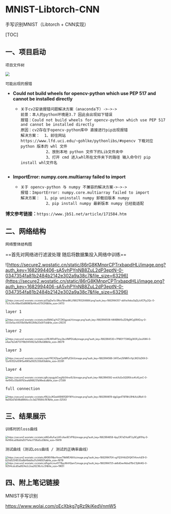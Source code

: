 # MNIST-Libtorch-CNN
手写识别MNIST（Libtorch + CNN实现）

[TOC]



## 一、项目启动

```
项目文件树
```

<img src="https://common-1316603156.cos.ap-shanghai.myqcloud.com/public/image-20230502101523577.png" style="zoom:80%;" />

```
可能出现的报错
```

- **Could not build wheels for opencv-python which use PEP 517 and cannot be installed directly**

  - ```
    关于cv2安装报错问题解决方案（anaconda下）->->->
    前景：本人的python环境是3.7 因此会出现如下错误
    报错：Could not build wheels for opencv-python which use PEP 517 and cannot be installed directly
    原因：cv2存在于opencv-python库中 直接进行pip出现报错
    解决方案：  1、前往网站 https://www.lfd.uci.edu/~gohlke/pythonlibs/#opencv 下载对应 python 版本的 whl 文件
               2、放到本地 python 文件下的Lib文件夹中
               3、打开 cmd 进入whl所在文件夹下的路径 输入命令行 pip install whl文件名
               
    ```

- **ImportError: numpy.core.multiarray failed to import**

  - ```
    关于 opencv-python 与 numpy 不兼容的解决方案->->->
    报错：ImportError: numpy.core.multiarray failed to import
    解决方案：  1、pip uninstall numpy 卸载旧版本 numpy
               2、pip install numpy 最新版本 numpy 已经能适配
    ```

**博文参考链接：**```https://www.jb51.net/article/171584.htm```



## 二、网络结构

```
网络整体结构图
```

==首先对网络进行滤波处理 随后将数据集投入网络中训练==

![https://secure2.wostatic.cn/static/86rG8KMnprCPTrxbapdHLj/image.png?auth_key=1682994406-sA5vhPYnNB8ZuL2dP3eptN-0-0347354fa81b2484b2142e302a9a38c7&file_size=63296](https://secure2.wostatic.cn/static/86rG8KMnprCPTrxbapdHLj/image.png?auth_key=1682994406-sA5vhPYnNB8ZuL2dP3eptN-0-0347354fa81b2484b2142e302a9a38c7&file_size=63296)

<img src="https://secure2.wostatic.cn/static/pS1jqDw1cr3Nxz1bhwi8KJ/1682765284884.png?auth_key=1682994357-ddVwXebuGqDjJxXCPjy2Qc-0-71c1c34c49be50d96965b44ce570f2f6&file_size=34113" alt="https://secure2.wostatic.cn/static/pS1jqDw1cr3Nxz1bhwi8KJ/1682765284884.png?auth_key=1682994357-ddVwXebuGqDjJxXCPjy2Qc-0-71c1c34c49be50d96965b44ce570f2f6&file_size=34113" style="zoom:50%;" />

```
layer 1
```

<img src="https://secure2.wostatic.cn/static/esEBiNCqjYtZTZK5gjzwLH/image.png?auth_key=1682994506-hW4BNA5oZD9g9fCg5RADoy-0-3333e5ac44310b59af80284b20d3f7cb&file_size=29235" alt="https://secure2.wostatic.cn/static/esEBiNCqjYtZTZK5gjzwLH/image.png?auth_key=1682994506-hW4BNA5oZD9g9fCg5RADoy-0-3333e5ac44310b59af80284b20d3f7cb&file_size=29235" style="zoom:50%;" />

```
layer 2
```

<img src="https://secure2.wostatic.cn/static/uVRLWFb9Tbny2buVMPDUdb/image.png?auth_key=1682994530-r7PM3YTSWQg383Fy2esXW4-0-e4ae7b2e67137f8b5f414923a509a1d6&file_size=36079" alt="https://secure2.wostatic.cn/static/uVRLWFb9Tbny2buVMPDUdb/image.png?auth_key=1682994530-r7PM3YTSWQg383Fy2esXW4-0-e4ae7b2e67137f8b5f414923a509a1d6&file_size=36079" style="zoom: 50%;" />

```
layer 3
```

<img src="https://secure2.wostatic.cn/static/xqrkYRCXZfpwCptWPyEShX/image.png?auth_key=1682994568-34FEwU5fMKFxYpLWG1sEKK-0-12ef9352fa109f5a4961a0925230b93b&file_size=30391" alt="https://secure2.wostatic.cn/static/xqrkYRCXZfpwCptWPyEShX/image.png?auth_key=1682994568-34FEwU5fMKFxYpLWG1sEKK-0-12ef9352fa109f5a4961a0925230b93b&file_size=30391" style="zoom:50%;" />

```
layer 4
```

<img src="https://secure2.wostatic.cn/static/g8czqogjybCwgXbS4nw5L9/image.png?auth_key=1682994592-wvkXsGxGQSRXrzvKvXLjmC-0-4ef945c05b89763eafd988251b98edcd&file_size=27269" alt="https://secure2.wostatic.cn/static/g8czqogjybCwgXbS4nw5L9/image.png?auth_key=1682994592-wvkXsGxGQSRXrzvKvXLjmC-0-4ef945c05b89763eafd988251b98edcd&file_size=27269" style="zoom:50%;" />

```
full connection
```

<img src="https://secure2.wostatic.cn/static/f9UJzJKGwk69X61GBYWYin/image.png?auth_key=1682994619-dgjUge4T6FMrLRHkXsURb4-0-9a092d7d046d8864cc3c3d278584c187&file_size=32543" alt="https://secure2.wostatic.cn/static/f9UJzJKGwk69X61GBYWYin/image.png?auth_key=1682994619-dgjUge4T6FMrLRHkXsURb4-0-9a092d7d046d8864cc3c3d278584c187&file_size=32543" style="zoom:50%;" />



## 三、结果展示

```
训练时的loss曲线
```

<img src="https://secure2.wostatic.cn/static/eNGxRuFacUAFxXee9CVP9U/image.png?auth_key=1682994658-4pyCR7xEHotRTJy9CgW1Hq-0-ffe1f84ca08ddfa5071efecf738a0cd3&file_size=19419" alt="https://secure2.wostatic.cn/static/eNGxRuFacUAFxXee9CVP9U/image.png?auth_key=1682994658-4pyCR7xEHotRTJy9CgW1Hq-0-ffe1f84ca08ddfa5071efecf738a0cd3&file_size=19419" style="zoom:50%;" />

```
测试曲线（测试Loss曲线 / 测试的正确率曲线）
```

<img src="https://secure2.wostatic.cn/static/6K86VNbxHnowTNkMEA6tVo/image.png?auth_key=1682994704-sgYQ3H4iUDfQATrKmvfsE9-0-620d525f8530a8bff8eb9a31c946501a&file_size=16119" alt="https://secure2.wostatic.cn/static/6K86VNbxHnowTNkMEA6tVo/image.png?auth_key=1682994704-sgYQ3H4iUDfQATrKmvfsE9-0-620d525f8530a8bff8eb9a31c946501a&file_size=16119" style="zoom:50%;" />

<img src="https://secure2.wostatic.cn/static/a1hgshLmu4YTBpyWnHQamT/image.png?auth_key=1682994725-ak6dGwvNdxd7BnC5j9ihKG-0-925f4cdcd0ad924e2c2ea26236cfcc5f&file_size=19651" alt="https://secure2.wostatic.cn/static/a1hgshLmu4YTBpyWnHQamT/image.png?auth_key=1682994725-ak6dGwvNdxd7BnC5j9ihKG-0-925f4cdcd0ad924e2c2ea26236cfcc5f&file_size=19651" style="zoom:50%;" />



## 四、附上笔记链接

MNIST手写识别

https://www.wolai.com/oEcXbkg7gRz9kiKedVnmW5
